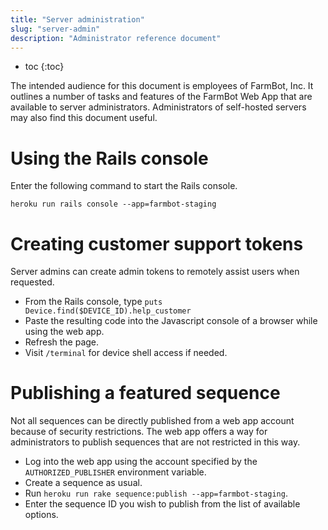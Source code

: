 ```yaml
---
title: "Server administration"
slug: "server-admin"
description: "Administrator reference document"
---
```


* toc
{:toc}

The intended audience for this document is employees of FarmBot, Inc. It outlines a number of tasks and features of the FarmBot Web App that are available to server administrators. Administrators of self-hosted servers may also find this document useful.

# Using the Rails console

Enter the following command to start the Rails console.

```
heroku run rails console --app=farmbot-staging
```

# Creating customer support tokens

Server admins can create admin tokens to remotely assist users when requested.

 * From the Rails console, type `puts Device.find($DEVICE_ID).help_customer`
 * Paste the resulting code into the Javascript console of a browser while using the web app.
 * Refresh the page.
 * Visit `/terminal` for device shell access if needed.

# Publishing a featured sequence

Not all sequences can be directly published from a web app account because of security restrictions. The web app offers a way for administrators to publish sequences that are not restricted in this way.

 * Log into the web app using the account specified by the `AUTHORIZED_PUBLISHER` environment variable.
 * Create a sequence as usual.
 * Run `heroku run rake sequence:publish --app=farmbot-staging`.
 * Enter the sequence ID you wish to publish from the list of available options.
